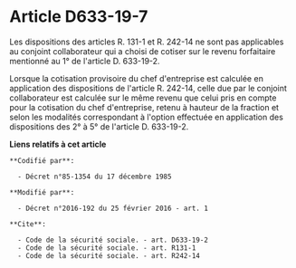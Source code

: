 # Article D633-19-7

Les dispositions des articles R. 131-1 et R. 242-14 ne sont pas applicables au conjoint collaborateur qui a choisi de cotiser
sur le revenu forfaitaire mentionné au 1° de l'article D. 633-19-2. 

Lorsque la cotisation provisoire du chef d'entreprise est calculée en application des dispositions de l'article R. 242-14,
celle due par le conjoint collaborateur est calculée sur le même revenu que celui pris en compte pour la cotisation du chef
d'entreprise, retenu à hauteur de la fraction et selon les modalités correspondant à l'option effectuée en application des
dispositions des 2° à 5° de l'article D. 633-19-2.

**Liens relatifs à cet article**

	**Codifié par**:

	  - Décret n°85-1354 du 17 décembre 1985

	**Modifié par**:

	  - Décret n°2016-192 du 25 février 2016 - art. 1

	**Cite**:

	  - Code de la sécurité sociale. - art. D633-19-2
	  - Code de la sécurité sociale. - art. R131-1
	  - Code de la sécurité sociale. - art. R242-14
